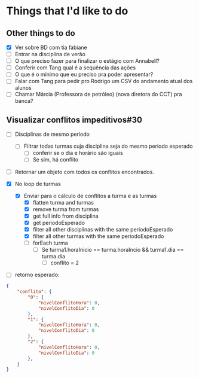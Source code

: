 # Things that I'd like to do

## Other things to do

- [X] Ver sobre BD com tia fabiane
- [ ] Entrar na disciplina de verão
- [ ] O que preciso fazer para finalizar o estágio com Annabell?
- [ ] Conferir com Tang qual é a sequência das ações
- [ ] O que é o mínimo que eu preciso pra poder apresentar?
- [ ] Falar com Tang para pedir pro Rodrigo um CSV do andamento atual dos alunos
- [ ] Chamar Márcia (Professora de petróleo) (nova diretora do CCT) pra banca?

## Visualizar conflitos impeditivos#30

- [ ] Disciplinas de mesmo período
  - [ ] Filtrar todas turmas cuja disciplina seja do mesmo periodo esperado
    - [ ] conferir se o dia e horário são iguais
    - [ ] Se sim, há conflito
- [ ] Retornar um objeto com todos os conflitos encontrados.

- [X] No loop de turmas
  - [X] Enviar para o cálculo de conflitos a turma e as turmas
    - [X] flatten turma and turmas
    - [X] remove turma from turmas
    - [X] get full info from disciplina
    - [X] get periodoEsperado
    - [X] filter all other disciplinas with the same periodoEsperado
    - [X] filter all other turmas with the same periodoEsperado
    - [ ] forEach turma
      - [ ] Se turma1.horaInicio == turma.horaIncio && turma1.dia == turma.dia
        - [ ] conflito = 2
- [ ] retorno esperado:

```json
{
    "conflito": {
        "0": {
            "nivelConflitoHora": 0,
            "nivelConflitoDia": 0
        },
        "1": {
            "nivelConflitoHora": 0,
            "nivelConflitoDia": 0
        },
        "2": {
            "nivelConflitoHora": 0,
            "nivelConflitoDia": 0
        },
    }
}
```

